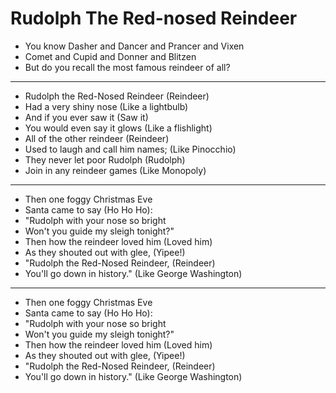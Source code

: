 # Rudolph The Red-nosed Reindeer

- You know Dasher and Dancer and Prancer and Vixen
- Comet and Cupid and Donner and Blitzen
- But do you recall the most famous reindeer of all?
***
- Rudolph the Red-Nosed Reindeer (Reindeer)
- Had a very shiny nose (Like a lightbulb)
- And if you ever saw it (Saw it)
- You would even say it glows (Like a flishlight)
- All of the other reindeer (Reindeer)
- Used to laugh and call him names; (Like Pinocchio)
- They never let poor Rudolph (Rudolph)
- Join in any reindeer games (Like Monopoly)
***
- Then one foggy Christmas Eve
- Santa came to say (Ho Ho Ho):
- "Rudolph with your nose so bright
- Won't you guide my sleigh tonight?"
- Then how the reindeer loved him (Loved him)
- As they shouted out with glee, (Yipee!)
- "Rudolph the Red-Nosed Reindeer, (Reindeer)
- You'll go down in history." (Like George Washington)
***
- Then one foggy Christmas Eve
- Santa came to say (Ho Ho Ho):
- "Rudolph with your nose so bright
- Won't you guide my sleigh tonight?"
- Then how the reindeer loved him (Loved him)
- As they shouted out with glee, (Yipee!)
- "Rudolph the Red-Nosed Reindeer, (Reindeer)
- You'll go down in history." (Like George Washington)
